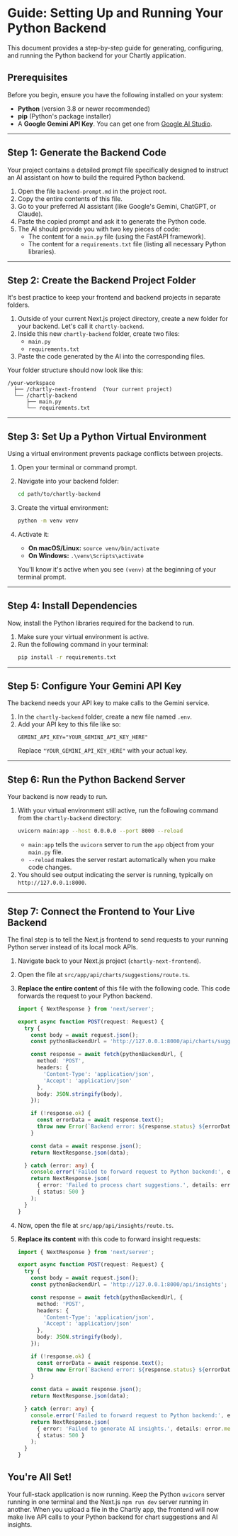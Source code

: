 # Guide: Setting Up and Running Your Python Backend

This document provides a step-by-step guide for generating, configuring, and running the Python backend for your Chartly application.

## Prerequisites

Before you begin, ensure you have the following installed on your system:
- **Python** (version 3.8 or newer recommended)
- **pip** (Python's package installer)
- A **Google Gemini API Key**. You can get one from [Google AI Studio](https://aistudio.google.com/app/apikey).

---

## Step 1: Generate the Backend Code

Your project contains a detailed prompt file specifically designed to instruct an AI assistant on how to build the required Python backend.

1.  Open the file `backend-prompt.md` in the project root.
2.  Copy the entire contents of this file.
3.  Go to your preferred AI assistant (like Google's Gemini, ChatGPT, or Claude).
4.  Paste the copied prompt and ask it to generate the Python code.
5.  The AI should provide you with two key pieces of code:
    *   The content for a `main.py` file (using the FastAPI framework).
    *   The content for a `requirements.txt` file (listing all necessary Python libraries).

---

## Step 2: Create the Backend Project Folder

It's best practice to keep your frontend and backend projects in separate folders.

1.  Outside of your current Next.js project directory, create a new folder for your backend. Let's call it `chartly-backend`.
2.  Inside this new `chartly-backend` folder, create two files:
    *   `main.py`
    *   `requirements.txt`
3.  Paste the code generated by the AI into the corresponding files.

Your folder structure should now look like this:
```
/your-workspace
  ├── /chartly-next-frontend  (Your current project)
  └── /chartly-backend
      ├── main.py
      └── requirements.txt
```

---

## Step 3: Set Up a Python Virtual Environment

Using a virtual environment prevents package conflicts between projects.

1.  Open your terminal or command prompt.
2.  Navigate into your backend folder:
    ```bash
    cd path/to/chartly-backend
    ```
3.  Create the virtual environment:
    ```bash
    python -m venv venv
    ```
4.  Activate it:
    *   **On macOS/Linux:** `source venv/bin/activate`
    *   **On Windows:** `.\venv\Scripts\activate`

    You'll know it's active when you see `(venv)` at the beginning of your terminal prompt.

---

## Step 4: Install Dependencies

Now, install the Python libraries required for the backend to run.

1.  Make sure your virtual environment is active.
2.  Run the following command in your terminal:
    ```bash
    pip install -r requirements.txt
    ```

---

## Step 5: Configure Your Gemini API Key

The backend needs your API key to make calls to the Gemini service.

1.  In the `chartly-backend` folder, create a new file named `.env`.
2.  Add your API key to this file like so:
    ```
    GEMINI_API_KEY="YOUR_GEMINI_API_KEY_HERE"
    ```
    Replace `"YOUR_GEMINI_API_KEY_HERE"` with your actual key.

---

## Step 6: Run the Python Backend Server

Your backend is now ready to run.

1.  With your virtual environment still active, run the following command from the `chartly-backend` directory:
    ```bash
    uvicorn main:app --host 0.0.0.0 --port 8000 --reload
    ```
    *   `main:app` tells the `uvicorn` server to run the `app` object from your `main.py` file.
    *   `--reload` makes the server restart automatically when you make code changes.
2.  You should see output indicating the server is running, typically on `http://127.0.0.1:8000`.

---

## Step 7: Connect the Frontend to Your Live Backend

The final step is to tell the Next.js frontend to send requests to your running Python server instead of its local mock APIs.

1.  Navigate back to your Next.js project (`chartly-next-frontend`).
2.  Open the file at `src/app/api/charts/suggestions/route.ts`.
3.  **Replace the entire content** of this file with the following code. This code forwards the request to your Python backend.

    ```typescript
    import { NextResponse } from 'next/server';

    export async function POST(request: Request) {
      try {
        const body = await request.json();
        const pythonBackendUrl = 'http://127.0.0.1:8000/api/charts/suggestions';

        const response = await fetch(pythonBackendUrl, {
          method: 'POST',
          headers: {
            'Content-Type': 'application/json',
            'Accept': 'application/json'
          },
          body: JSON.stringify(body),
        });

        if (!response.ok) {
          const errorData = await response.text();
          throw new Error(`Backend error: ${response.status} ${errorData}`);
        }

        const data = await response.json();
        return NextResponse.json(data);

      } catch (error: any) {
        console.error('Failed to forward request to Python backend:', error);
        return NextResponse.json(
          { error: 'Failed to process chart suggestions.', details: error.message },
          { status: 500 }
        );
      }
    }
    ```

4.  Now, open the file at `src/app/api/insights/route.ts`.
5.  **Replace its content** with this code to forward insight requests:

    ```typescript
    import { NextResponse } from 'next/server';

    export async function POST(request: Request) {
      try {
        const body = await request.json();
        const pythonBackendUrl = 'http://127.0.0.1:8000/api/insights';

        const response = await fetch(pythonBackendUrl, {
          method: 'POST',
          headers: {
            'Content-Type': 'application/json',
            'Accept': 'application/json'
          },
          body: JSON.stringify(body),
        });

        if (!response.ok) {
          const errorData = await response.text();
          throw new Error(`Backend error: ${response.status} ${errorData}`);
        }
        
        const data = await response.json();
        return NextResponse.json(data);

      } catch (error: any) {
        console.error('Failed to forward request to Python backend:', error);
        return NextResponse.json(
          { error: 'Failed to generate AI insights.', details: error.message },
          { status: 500 }
        );
      }
    }
    ```

## You're All Set!

Your full-stack application is now running. Keep the Python `uvicorn` server running in one terminal and the Next.js `npm run dev` server running in another. When you upload a file in the Chartly app, the frontend will now make live API calls to your Python backend for chart suggestions and AI insights.